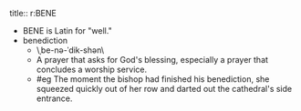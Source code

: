 title:: r:BENE

- BENE is Latin for "well."
- benediction
	- \ˌbe-nə-ˈdik-shən\
	- A prayer that asks for God's blessing, especially a prayer that concludes a worship service.
	- #eg The moment the bishop had finished his benediction, she squeezed quickly out of her row and darted out the cathedral's side entrance.